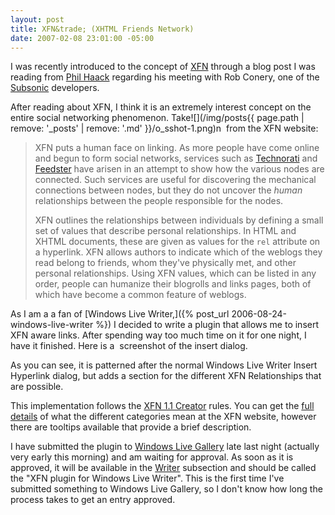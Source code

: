 ```yaml
---
layout: post
title: XFN&trade; (XHTML Friends Network)
date: 2007-02-08 23:01:00 -05:00
---
```


I was recently introduced to the concept of [XFN](http://gmpg.org/xfn/) through a blog post I was reading from [Phil Haack](http://haacked.com/) regarding his meeting with Rob Conery, one of the [Subsonic](http://www.codeplex.com/Wiki/View.aspx?ProjectName=actionpack) developers.

After reading about XFN, I think it is an extremely interest concept on the entire social networking phenomenon. Take![](/img/posts{{ page.path | remove: '_posts' | remove: '.md' }}/o_sshot-1.png)n  from the XFN website:

> <abbr>XFN</abbr> puts a human face on linking. As more people have come online and begun to form social networks, services such as [Technorati](http://www.technorati.com/) and [Feedster](http://www.feedster.com/) have arisen in an attempt to show how the various nodes are connected. Such services are useful for discovering the mechanical connections between nodes, but they do not uncover the *human* relationships between the people responsible for the nodes.
> 
> XFN outlines the relationships between individuals by defining a small set of values that describe personal relationships. In HTML and XHTML documents, these are given as values for the `rel` attribute on a hyperlink. XFN allows authors to indicate which of the weblogs they read belong to friends, whom they've physically met, and other personal relationships. Using XFN values, which can be listed in any order, people can humanize their blogrolls and links pages, both of which have become a common feature of weblogs.

As I am a a fan of [Windows Live Writer,]({% post_url 2006-08-24-windows-live-writer %}) I decided to write a plugin that allows me to insert XFN aware links. After spending way too much time on it for one night, I have it finished. Here is a  screenshot of the insert dialog.  

As you can see, it is patterned after the normal Windows Live Writer Insert Hyperlink dialog, but adds a section for the different XFN Relationships that are possible.  

This implementation follows the [XFN 1.1 Creator](http://gmpg.org/xfn/creator) rules. You can get the [full details](http://gmpg.org/xfn/background) of what the different categories mean at the XFN website, however there are tooltips available that provide a brief description.  

I have submitted the plugin to [Windows Live Gallery](http://gallery.live.com/) late last night (actually very early this morning) and am waiting for approval. As soon as it is approved, it will be available in the [Writer](http://gallery.live.com/default.aspx?l=8) subsection and should be called the "XFN plugin for Windows Live Writer". This is the first time I've submitted something to Windows Live Gallery, so I don't know how long the process takes to get an entry approved.
